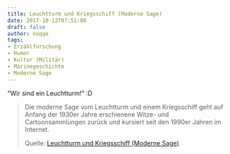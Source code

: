 ```yaml
---
title: Leuchtturm und Kriegsschiff (Moderne Sage)
date: 2017-10-12T07:51:08
draft: false
author: noqqe
tags:
- Erzählforschung
- Humor
- Kultur (Militär)
- Marinegeschichte
- Moderne Sage
---
```


"Wir sind ein Leuchtturm!" :D

> Die moderne Sage vom Leuchtturm und einem Kriegsschiff geht auf Anfang der
> 1930er Jahre erschienene Witze- und Cartoonsammlungen zurück und kursiert seit
> den 1990er Jahren im Internet.
>
> Quelle: [Leuchtturm und Kriegsschiff (Moderne Sage)](https://de.wikipedia.org/wiki/Leuchtturm_und_Kriegsschiff_(Moderne_Sage))
